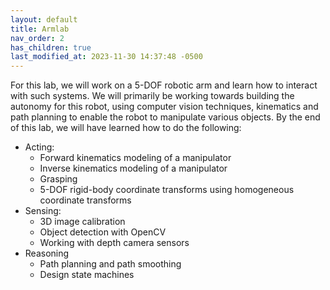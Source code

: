 ```yaml
---
layout: default
title: Armlab
nav_order: 2
has_children: true
last_modified_at: 2023-11-30 14:37:48 -0500
---
```


For this lab, we will work on a 5-DOF robotic arm and learn how to interact with such systems. We will primarily be working towards building the autonomy for this robot, using computer vision techniques, kinematics and  path planning to enable the robot to manipulate various objects. By the end of this lab, we will have learned how to do the following:

- Acting:
    - Forward kinematics modeling of a manipulator
    - Inverse kinematics modeling of a manipulator
    - Grasping
    - 5-DOF rigid-body coordinate transforms using homogeneous coordinate transforms
- Sensing:
    - 3D image calibration
    - Object detection with OpenCV
    - Working with depth camera sensors
- Reasoning
    - Path planning and path smoothing
    - Design state machines
